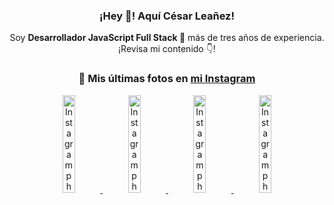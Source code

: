<div align="center">

<h3>¡Hey 👋! Aquí César Leañez!</h3>

<p>Soy <strong>Desarrollador JavaScript Full Stack 🚀</strong> más de tres años de experiencia.<br />¡Revisa mi contenido 👇!</p>

### 📸 Mis últimas fotos en [mi Instagram](https://instagram.com/cesarsoftware.dev)


<a href='https://instagram.com/p/DPzCrQjjq0K' target='_blank'>
  <img width='20%' src='https://scontent.cdninstagram.com/v/t51.82787-15/565852611_17935673718097059_7316918719263565101_n.jpg?stp=dst-jpg_e15_tt6&_nc_cat=107&ig_cache_key=Mzc0MzM0NzQ4NDA4MTk1ODE1NA%3D%3D.3-ccb1-7&ccb=1-7&_nc_sid=58cdad&efg=eyJ2ZW5jb2RlX3RhZyI6InhwaWRzLjcyMHgxMjgwLnNkci5DMyJ9&_nc_ohc=HXThLbnLHkkQ7kNvwFcl0uR&_nc_oc=Adn6zD5ftJM6hsL6P45gFpR16lSXtvsTgMGuzRMbyzl8CqwpB9sHexuN72d2xoQWcuw&_nc_ad=z-m&_nc_cid=0&_nc_zt=23&_nc_ht=scontent.cdninstagram.com&_nc_gid=w2ZDgJEd1rrnWxdR2kYpVQ&oh=00_Afe-8wpn3O5GdbP4XQpSR5LoTXqMTr-3KPh_MyCVAt-McQ&oe=68FC9333' alt='Instagram photo' />
</a>
<a href='https://instagram.com/p/DNo_bfvu6ig' target='_blank'>
  <img width='20%' src='https://scontent.cdninstagram.com/v/t51.82787-15/535956815_17929139298097059_6575882262154849022_n.jpg?stp=dst-jpg_e15_tt6&_nc_cat=111&ig_cache_key=MzcwNDQ4OTY1OTk1NTEyODQ4MA%3D%3D.3-ccb1-7&ccb=1-7&_nc_sid=58cdad&efg=eyJ2ZW5jb2RlX3RhZyI6InhwaWRzLjcyMHgxMjgwLnNkci5DMyJ9&_nc_ohc=ngs7fYzlLmMQ7kNvwH7Z1ZK&_nc_oc=AdlzB5DPuSuSVWH-UWWcNu_dLA5M7s-YSmXmwBjlLHeIWnlz9JKUbYuCGkW_2rZQ-sU&_nc_ad=z-m&_nc_cid=0&_nc_zt=23&_nc_ht=scontent.cdninstagram.com&_nc_gid=w2ZDgJEd1rrnWxdR2kYpVQ&oh=00_AffcE-85uVV6Znysw1VwfazT_bvllHhUg4H59EJmL7J-Wg&oe=68FCBEFB' alt='Instagram photo' />
</a>
<a href='https://instagram.com/p/DKcTQWgxLum' target='_blank'>
  <img width='20%' src='https://scontent.cdninstagram.com/v/t51.75761-15/503849034_17919602952097059_4092165478866362923_n.jpg?stp=dst-jpg_e35_tt6&_nc_cat=100&ig_cache_key=MzY0Njg3NDQ4NDgzMDY4MjAyMg%3D%3D.3-ccb1-7&ccb=1-7&_nc_sid=58cdad&efg=eyJ2ZW5jb2RlX3RhZyI6InhwaWRzLjE0NDB4MTQ0NS5zZHIuQzMifQ%3D%3D&_nc_ohc=GA3uZ0a5HLMQ7kNvwF5h8qw&_nc_oc=AdlYpRM8Qv8ebiToB6plTrgWwBPl3Df_X1sLbG4r5z5152y8lFz2-9s7zqTqdP-nGxw&_nc_ad=z-m&_nc_cid=0&_nc_zt=23&_nc_ht=scontent.cdninstagram.com&_nc_gid=w2ZDgJEd1rrnWxdR2kYpVQ&oh=00_Afe0UynTqqKoRpsXjQ4RJIOs742rmKxeoFV2gPdvauwuLA&oe=68FCA65E' alt='Instagram photo' />
</a>
<a href='https://instagram.com/p/DKcTCZnuO-S' target='_blank'>
  <img width='20%' src='https://scontent.cdninstagram.com/v/t51.75761-15/503168549_17919602796097059_3346483577265803486_n.jpg?stp=dst-jpg_e15_tt6&_nc_cat=105&ig_cache_key=MzY0Njg3MzUyNjA5NTkwMDU2Mg%3D%3D.3-ccb1-7&ccb=1-7&_nc_sid=58cdad&efg=eyJ2ZW5jb2RlX3RhZyI6InhwaWRzLjE5MTZ4MTA3OC5zZHIuQzMifQ%3D%3D&_nc_ohc=DVd0A-n7np0Q7kNvwGjZVqL&_nc_oc=Adkbnbqc6lOuiFdhc0aeJFgcNQinTgkxFCcyN4staFfWrNwvesXP0qzVRgfR4GGxz0k&_nc_ad=z-m&_nc_cid=0&_nc_zt=23&_nc_ht=scontent.cdninstagram.com&_nc_gid=w2ZDgJEd1rrnWxdR2kYpVQ&oh=00_Afd2uK47AXHPgJfG4DZKXSNEvqezufcdOGoVcOH3yPB7GQ&oe=68FCB263' alt='Instagram photo' />
</a>

</div>
